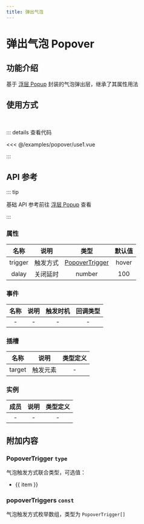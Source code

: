```yaml
---
title: 弹出气泡
---
```


# 弹出气泡 Popover

## 功能介绍

基于 [浮层 Popup](/examples/popup) 封装的气泡弹出层，继承了其属性用法

## 使用方式

<br />
<PopoverUse1 />

::: details 查看代码

<<< @/examples/popover/use1.vue

:::

## API 参考

::: tip

基础 API 参考前往 [浮层 Popup](/examples/popup) 查看

:::

### 属性

|  名称   |   说明   |                  类型                  | 默认值 |
| :-----: | :------: | :------------------------------------: | :----: |
| trigger | 触发方式 | [PopoverTrigger](#popovertrigger-type) | hover  |
|  dalay  | 关闭延时 |                 number                 |  100   |

### 事件

| 名称 | 说明 | 触发时机 | 回调类型 |
| :--: | :--: | :------: | :------: |
|  -   |  -   |    -     |    -     |

### 插槽

|  名称  |   说明   | 类型定义 |
| :----: | :------: | :------: |
| target | 触发元素 |    -     |

### 实例

| 成员 | 说明 | 类型定义 |
| :--: | :--: | :------: |
|  -   |  -   |    -     |

## 附加内容

### PopoverTrigger `type`

气泡触发方式联合类型，可选值：

<ul>
    <li v-for="(item, index) in popoverTriggers" :key="index">{{ item }}</li>
</ul>

### popoverTriggers `const`

气泡触发方式枚举数组，类型为 `PopoverTrigger[]`

<script setup>
    import { popoverTriggers } from '@pkgs/ui';
    import PopoverUse1 from './use1.vue';
</script>
